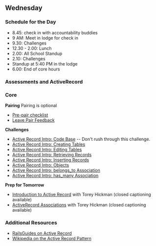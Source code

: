## Wednesday

### Schedule for the Day
- 8.45: check in with accountability buddies
- 9 AM: Meet in lodge for check in
- 9.30: Challenges
- 12.30 - 2.00: Lunch
- 2.00: All School Standup
- 2.10: Challenges
- Standup at 5:40 PM in the lodge
- 6.00: End of core hours

### Assessments and ActiveRecord

### Core
**Pairing**
Pairing is optional

- [Pre-pair checklist](../resources/pair-checkin-tips.md)
- [Leave Pair Feedback](../feedback.md)

**Challenges**

- [Active Record Intro: Code Base](../../../../active-record-intro-code-base-challenge) -- Don't rush through this challenge.
- [Active Record Intro: Creating Tables](../../../../active-record-intro-creating-tables-challenge)
- [Active Record Intro: Editing Tables](../../../../active-record-intro-editing-tables-challenge)
- [Active Record Intro: Retrieving Records](../../../../active-record-intro-retrieving-records-challenge)
- [Active Record Intro: Inserting Records](../../../../active-record-intro-inserting-records-challenge)
- [Active Record Intro: Objects](../../../../active-record-intro-objects-challenge)
- [Active Record Intro: belongs_to Association](../../../../active-record-intro-belongs-to-association-challenge)
- [Active Record Intro: has_many Association](../../../../active-record-intro-has-many-association-challenge)

**Prep for Tomorrow**

- [Introduction to Active Record](https://talks.devbootcamp.com/active-record-introduction) with Torey Hickman (closed captioning available)
- [ActiveRecord Associations](https://talks.devbootcamp.com/active-record-associations-4) with Torey Hickman (closed captioning available)

### Additional Resources

- [RailsGuides on Active Record](http://guides.rubyonrails.org/active_record_querying.html)
- [Wikipedia on the Active Record Pattern](http://en.wikipedia.org/wiki/Active_record_pattern)
